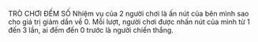 TRÒ CHƠI ĐẾM SỐ
Nhiệm vụ của 2 người chơi là ấn nút của bên mình sao cho giá trị giảm dần về 0. Mỗi lượt, người chơi được nhấn nút của mình từ 1 đến 3 lần, ai đếm đến 0 trước là người chiến thắng.

